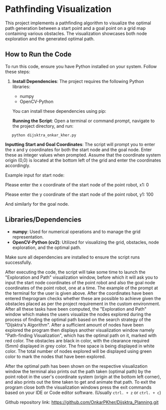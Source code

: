 # Pathfinding Visualization

This project implements a pathfinding algorithm to visualize the optimal path generation between a start point and a goal point on a grid map containing various obstacles. The visualization showcases both node exploration and the generated optimal path.

## How to Run the Code

To run this code, ensure you have Python installed on your system. Follow these steps:

1. **Install Dependencies**: The project requires the following Python libraries:
   - numpy
   - OpenCV-Python

   You can install these dependencies using pip:

   **Running the Script**: Open a terminal or command prompt, navigate to the project directory, and run:
   
`   python dijsktra_onkar_kher.py`

   **Inputting Start and Goal Coordinates**: The script will prompt you to enter the x and y coordinates for both the start node and the goal node. Enter these as integer values when prompted. Assume that the coordinate system origin (0,0) is located at the bottom left of the grid and enter the coordinates accordingly. 

Example input for start node: 

Please enter the x coordinate of the start node of the point robot, x1: 0

Please enter the y coordinate of the start node of the point robot, y1: 100

And similarly for the goal node.

## Libraries/Dependencies

- **numpy**: Used for numerical operations and to manage the grid representation.
- **OpenCV-Python (cv2)**: Utilized for visualizing the grid, obstacles, node exploration, and the optimal path.

Make sure all dependencies are installed to ensure the script runs successfully.

After executing the code, the script will take some time to launch the "Exploration and Path" visualization window, before which it will ask you to input the start node coordinates of the point robot and also the goal node coordinates of the point robot, one at a time. The example of the prompt at the terminal for the user is given above. After the coordinates have been entered theprogram checks whether these are possible to achieve given the obstacles placed as per the project requirement in the custom environment. After all these tasks have been computed, the "Exploration and Path" window which makes the users visualize the nodes explored during the process of finding the optimal path based on the search strategy of the "Dijsktra's Algorithm". After a sufficient amount of nodes have been explored the program then displays another visualization window namely "Path-finding Visualization", which has the optimal path on it, marked with red color. The obstacles are black in color, with the clearance required (5mm) displayed in grey color. The free space is being displayed in white color. The total number of nodes explored will be displayed using green color to mark the nodes that have been explored. 

After the optimal path has been shown on the respective visualization window the terminal also prints out the path taken (optimal path) by the point robot in the user's coordinate system (origin at the bottom left corner), and also prints out the time taken to get and animate that path. To exit the program close both the visualization windows press the exit commands based on your IDE or Code editor software. (Usually `ctrl. + z` or `ctrl. + c`)

Github repository link: https://github.com/OnkarPKher/Dijsktra_Planning.git

